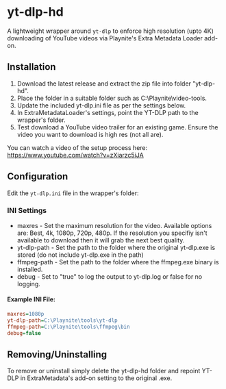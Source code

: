 # yt-dlp-hd

A lightweight wrapper around `yt-dlp` to enforce high resolution (upto 4K) downloading of YouTube videos via Playnite's Extra Metadata Loader add-on.

## Installation

1. Download the latest release and extract the zip file into folder "yt-dlp-hd".
2. Place the folder in a suitable folder such as C:\Playnite\video-tools.
3. Update the included yt-dlp.ini file as per the settings below.
4. In ExtraMetadataLoader's settings, point the YT-DLP path to the wrapper's folder.
5. Test download a YouTube video trailer for an existing game. Ensure the video you want to download is high res (not all are).

You can watch a video of the setup process here: https://www.youtube.com/watch?v=zXiarzc5iJA

## Configuration

Edit the `yt-dlp.ini` file in the wrapper's folder:

### INI Settings

- maxres - Set the maximum resolution for the video. Available options are: Best, 4k, 1080p, 720p, 480p. If the resolution you specifiy isn't available to download then it will grab the next best quality.
- yt-dlp-path - Set the path to the folder where the original yt-dlp.exe is stored (do not include yt-dlp.exe in the path)
- ffmpeg-path - Set the path to the folder where the ffmpeg.exe binary is installed.
- debug - Set to "true" to log the output to yt-dlp.log or false for no logging.

#### Example INI File:

```ini
maxres=1080p
yt-dlp-path=C:\Playnite\tools\yt-dlp
ffmpeg-path=C:\Playnite\tools\ffmpeg\bin
debug=false
```

## Removing/Uninstalling

To remove or uninstall simply delete the yt-dlp-hd folder and repoint YT-DLP in ExtraMetadata's add-on setting to the original .exe.

